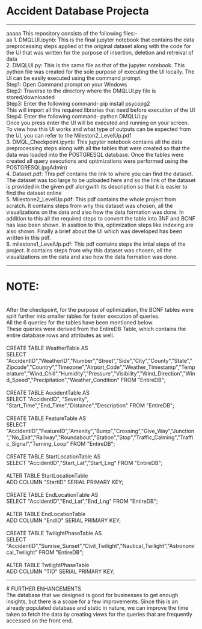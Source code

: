 # Accident Database Projecta
<hr>aaaaa
This repository consists of the following files:-<br>aa
1. DMQLUI.ipynb: This is the final jupyter notebook that contains the data preprocessing steps applied ot the original dataset along with the code for the UI that was written for the purpose of insertion, deletion and retreival of data
<br>2. DMQLUI.py: This is the same file as that of the jupyter notebook. This python file was created for the sole purpose of executing the UI locally. The UI can be easily executed using the command prompt. 
<br>Step1: Open Command prompt on your Windows 
<br>Step2: Traverse to the directory where the DMQLUI.py file is stored/downloaded
<br>Step3: Enter the following command- pip install psycopg2
<br>This will import all the required libraries that need before execution of the UI
<br>Step4: Enter the following command- python DMQLUI.py
<br>Once you press enter the UI will be executed and running on your screen. To view how this UI works and what type of outputs can be expected from the UI, you can refer to the Mileston2_LevelUp.pdf
<br>3. DMQL_Checkpoint.ipynb: This jupyter notebook contains all the data preprocessing steps along with all the tables that were created so that the data was loaded into the POSTGRESQL database. Once the tables were created all query executions and optimizations were performed using the POSTGRESQL(pgAdmin)
<br>4. Dataset.pdf: This pdf contains the link to where you can find the dataset. The dataset was too large to be uploaded here and so the link of the dataset is provided in the given pdf alongwith its description so that it is easier to find the dataset online
<br>5. Milestone2_LevelUp.pdf: This pdf contains the whole project from scratch. It contains steps from why this dataset was chosen, all the visualizations on the data and also how the data formation was done. In addition to this all the required steps to convert the table into 3NF and BCNF has laso been shown. In assition to this, optimization steps like indexing are also shown. Finally a brief about the UI which was developed has been written in this pdf.
<br>6. milestone1_LevelUp.pdf: This pdf contains steps the intial steps of the project. It contains steps from why this dataset was chosen, all the visualizations on the data and also how the data formation was done.
<hr>
 
# NOTE: 
<br>After the checkpoint, for the purpose of optimization, the BCNF tables were split further into smaller tables for faster execution of queries.
<br>All the 6 queries for the tables have been mentioned below.
<br>These queries were derived from the EntireDB Table, which contains the entire database rows and attributes as well. 
<br>
<br>CREATE TABLE WeatherTable AS
<br>SELECT "AccidentID","WeatherID","Number","Street","Side","City","County","State","Zipcode","Country","Timezone","Airport_Code","Weather_Timestamp","Temperature","Wind_Chill","Humidity","Pressure","Visibility","Wind_Direction","Wind_Speed","Precipitation","Weather_Condition" FROM "EntireDB";
<br>
<br>CREATE TABLE AccidentTable AS
<br>SELECT "AccidentID", "Severity", "Start_Time","End_Time","Distance","Description" FROM "EntireDB";
<br>
<br>CREATE TABLE FeatureTable AS
<br>SELECT "AccidentID","FeatureID","Amenity","Bump","Crossing","Give_Way","Junction","No_Exit","Railway","Roundabout","Station","Stop","Traffic_Calming","Traffic_Signal","Turning_Loop" FROM "EntireDB";
<br>
<br>CREATE TABLE StartLocationTable AS
<br>SELECT "AccidentID","Start_Lat","Start_Lng" FROM "EntireDB";
<br>
<br>ALTER TABLE  StartLocationTable
<br>ADD COLUMN "StartID" SERIAL PRIMARY KEY;
<br>
<br>CREATE TABLE EndLocationTable AS
<br>SELECT "AccidentID","End_Lat","End_Lng" FROM "EntireDB";
<br>
<br>ALTER TABLE EndLocationTable
<br>ADD COLUMN "EndID" SERIAL PRIMARY KEY;
<br>
<br>CREATE TABLE TwilightPhaseTable AS
<br>SELECT "AccidentID","Sunrise_Sunset","Civil_Twilight","Nautical_Twilight","Astronomical_Twilight" FROM "EntireDB";
<br>
<br>ALTER TABLE  TwilightPhaseTable
<br>ADD COLUMN "TID" SERIAL PRIMARY KEY;
<hr>
# FURTHER ENHANCEMENTS
<br>The database that we designed is good for businesses to get enough insights, but there is a scope for a few improvements. Since this is an already populated database and static in nature, we can improve the time taken to fetch the data by creating views for the queries that are frequently accessed on the front end.
